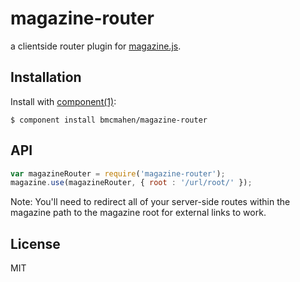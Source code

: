 
# magazine-router

  a clientside router plugin for [magazine.js](https://github.com/bmcmahen/magazine).

## Installation

  Install with [component(1)](http://component.io):

    $ component install bmcmahen/magazine-router

## API

```javascript
var magazineRouter = require('magazine-router');
magazine.use(magazineRouter, { root : '/url/root/' });
```

Note: You'll need to redirect all of your server-side routes within the magazine path to the magazine root for external links to work.


## License

  MIT
